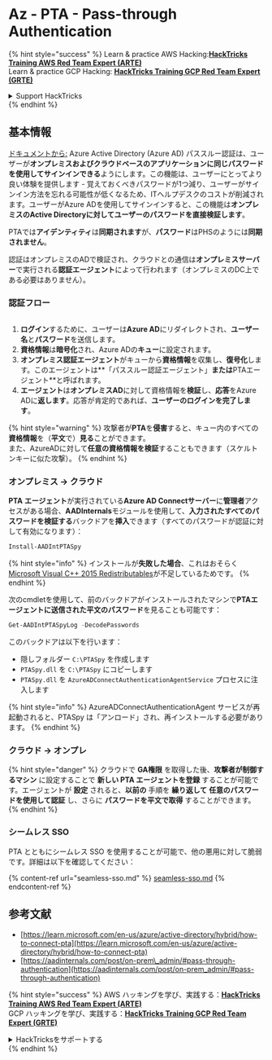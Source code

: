 # Az - PTA - Pass-through Authentication

{% hint style="success" %}
Learn & practice AWS Hacking:<img src="../../../../.gitbook/assets/image (1) (1) (1) (1).png" alt="" data-size="line">[**HackTricks Training AWS Red Team Expert (ARTE)**](https://training.hacktricks.xyz/courses/arte)<img src="../../../../.gitbook/assets/image (1) (1) (1) (1).png" alt="" data-size="line">\
Learn & practice GCP Hacking: <img src="../../../../.gitbook/assets/image (2) (1).png" alt="" data-size="line">[**HackTricks Training GCP Red Team Expert (GRTE)**<img src="../../../../.gitbook/assets/image (2) (1).png" alt="" data-size="line">](https://training.hacktricks.xyz/courses/grte)

<details>

<summary>Support HackTricks</summary>

* Check the [**subscription plans**](https://github.com/sponsors/carlospolop)!
* **Join the** 💬 [**Discord group**](https://discord.gg/hRep4RUj7f) or the [**telegram group**](https://t.me/peass) or **follow** us on **Twitter** 🐦 [**@hacktricks\_live**](https://twitter.com/hacktricks_live)**.**
* **Share hacking tricks by submitting PRs to the** [**HackTricks**](https://github.com/carlospolop/hacktricks) and [**HackTricks Cloud**](https://github.com/carlospolop/hacktricks-cloud) github repos.

</details>
{% endhint %}

## 基本情報

[ドキュメントから:](https://learn.microsoft.com/en-us/entra/identity/hybrid/connect/how-to-connect-pta) Azure Active Directory (Azure AD) パススルー認証は、ユーザーが**オンプレミスおよびクラウドベースのアプリケーションに同じパスワードを使用してサインインできる**ようにします。この機能は、ユーザーにとってより良い体験を提供します - 覚えておくべきパスワードが1つ減り、ユーザーがサインイン方法を忘れる可能性が低くなるため、ITヘルプデスクのコストが削減されます。ユーザーがAzure ADを使用してサインインすると、この機能は**オンプレミスのActive Directoryに対してユーザーのパスワードを直接検証します**。

PTAでは**アイデンティティ**は**同期されます**が、**パスワード**はPHSのようには**同期されません**。

認証はオンプレミスのADで検証され、クラウドとの通信は**オンプレミスサーバー**で実行される**認証エージェント**によって行われます（オンプレミスのDC上である必要はありません）。

### 認証フロー

<figure><img src="../../../../.gitbook/assets/image (92).png" alt=""><figcaption></figcaption></figure>

1. **ログイン**するために、ユーザーは**Azure AD**にリダイレクトされ、**ユーザー名**と**パスワード**を送信します。
2. **資格情報**は**暗号化**され、Azure ADの**キュー**に設定されます。
3. **オンプレミス認証エージェント**がキューから**資格情報**を収集し、**復号化**します。このエージェントは**「パススルー認証エージェント」**または**PTAエージェント**と呼ばれます。
4. **エージェント**は**オンプレミスAD**に対して資格情報を**検証**し、**応答**をAzure ADに**返します**。応答が肯定的であれば、**ユーザーのログインを完了します**。

{% hint style="warning" %}
攻撃者が**PTA**を**侵害**すると、キュー内のすべての**資格情報**を（**平文**で）**見る**ことができます。\
また、AzureADに対して**任意の資格情報を検証**することもできます（スケルトンキーに似た攻撃）。
{% endhint %}

### オンプレミス -> クラウド

**PTA** **エージェント**が実行されている**Azure AD Connectサーバー**に**管理者**アクセスがある場合、**AADInternals**モジュールを使用して、**入力されたすべてのパスワードを検証する**バックドアを**挿入**できます（すべてのパスワードが認証に対して有効になります）：
```powershell
Install-AADIntPTASpy
```
{% hint style="info" %}
インストールが**失敗した場合**、これはおそらく[Microsoft Visual C++ 2015 Redistributables](https://download.microsoft.com/download/6/A/A/6AA4EDFF-645B-48C5-81CC-ED5963AEAD48/vc_redist.x64.exe)が不足しているためです。
{% endhint %}

次のcmdletを使用して、前のバックドアがインストールされたマシンで**PTAエージェントに送信された平文のパスワード**を見ることも可能です：
```powershell
Get-AADIntPTASpyLog -DecodePasswords
```
このバックドアは以下を行います：

* 隠しフォルダー `C:\PTASpy` を作成します
* `PTASpy.dll` を `C:\PTASpy` にコピーします
* `PTASpy.dll` を `AzureADConnectAuthenticationAgentService` プロセスに注入します

{% hint style="info" %}
AzureADConnectAuthenticationAgent サービスが再起動されると、PTASpy は「アンロード」され、再インストールする必要があります。
{% endhint %}

### クラウド -> オンプレ

{% hint style="danger" %}
クラウドで **GA権限** を取得した後、**攻撃者が制御するマシン** に設定することで **新しい PTA エージェントを登録** することが可能です。エージェントが **設定** されると、**以前の** 手順を **繰り返して** **任意のパスワードを使用して認証** し、さらに **パスワードを平文で取得** することができます。
{% endhint %}

### シームレス SSO

PTA とともにシームレス SSO を使用することが可能で、他の悪用に対して脆弱です。詳細は以下を確認してください：

{% content-ref url="seamless-sso.md" %}
[seamless-sso.md](seamless-sso.md)
{% endcontent-ref %}

## 参考文献

* [https://learn.microsoft.com/en-us/azure/active-directory/hybrid/how-to-connect-pta](https://learn.microsoft.com/en-us/azure/active-directory/hybrid/how-to-connect-pta)
* [https://aadinternals.com/post/on-prem\_admin/#pass-through-authentication](https://aadinternals.com/post/on-prem_admin/#pass-through-authentication)

{% hint style="success" %}
AWS ハッキングを学び、実践する：<img src="../../../../.gitbook/assets/image (1) (1) (1) (1).png" alt="" data-size="line">[**HackTricks Training AWS Red Team Expert (ARTE)**](https://training.hacktricks.xyz/courses/arte)<img src="../../../../.gitbook/assets/image (1) (1) (1) (1).png" alt="" data-size="line">\
GCP ハッキングを学び、実践する：<img src="../../../../.gitbook/assets/image (2) (1).png" alt="" data-size="line">[**HackTricks Training GCP Red Team Expert (GRTE)**<img src="../../../../.gitbook/assets/image (2) (1).png" alt="" data-size="line">](https://training.hacktricks.xyz/courses/grte)

<details>

<summary>HackTricksをサポートする</summary>

* [**サブスクリプションプラン**](https://github.com/sponsors/carlospolop)を確認してください！
* **💬 [**Discordグループ**](https://discord.gg/hRep4RUj7f) または [**Telegramグループ**](https://t.me/peass) に参加するか、**Twitter** 🐦 [**@hacktricks\_live**](https://twitter.com/hacktricks_live)**をフォローしてください。**
* **ハッキングのトリックを共有するには、[**HackTricks**](https://github.com/carlospolop/hacktricks) と [**HackTricks Cloud**](https://github.com/carlospolop/hacktricks-cloud) の GitHub リポジトリに PR を提出してください。**

</details>
{% endhint %}
